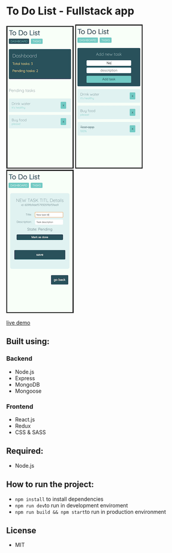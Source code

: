 # To Do List - Fullstack app

![app screenshot dashboard](./.preview-static-images/dashboard.png)
![app screenshot tasklist](./.preview-static-images/tasklist.png)
![app screenshot taskdetail](./.preview-static-images/taskdetail.png)

[live demo](https://fredyzz.github.io/newsfeed-react-redux/)

## Built using:
### Backend
- Node.js
- Express
- MongoDB
- Mongoose

### Frontend
- React.js
- Redux
- CSS & SASS


## Required:

- Node.js

## How to run the project:

- `npm install` to install dependencies
- `npm run dev`to run in development enviroment
- `npm run build && npm start`to run in production environment

## License

- MIT
